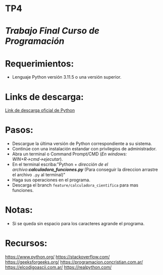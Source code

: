 # TP4
# *Trabajo Final Curso de Programación*

# Requerimientos:
- Lenguaje Python versión 3.11.5 o una versión superior.

# Links de descarga:
[Link de descarga oficial de Python](https://www.python.org/downloads/)

# Pasos:
- Descargue la última versión de Python correspondiente a su sistema.
- Continúe con una instalación estandar con privilegios de administrador.
- Abra un terminal o Command Prompt/CMD (*En windows: WIN+R→cmd→ejecutar*).
- En el terminal escriba:"Python + *dirección de el archivo*:***calculadora_funciones.py*** (Para conseguir la direccion arrastre el archivo `.py` al terminal)"
- Haga sus operaciones en el programa.
- Descarga el branch `feature/calculadora_cientifica` para mas funciones.

# Notas:
- Si se queda sin espacio para los caracteres agrande el programa.

# Recursos:
https://www.python.org/
https://stackoverflow.com/
https://geeksforgeeks.org/
https://programacion.concristian.com.ar/
https://elcodigoascii.com.ar/
https://realpython.com/
